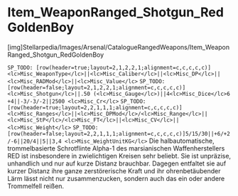 # Item_WeaponRanged_Shotgun_RedGoldenBoy

[img]Stellarpedia/Images/Arsenal/CatalogueRangedWeapons/Item_WeaponRanged_Shotgun_RedGoldenBoy

`SP_TODO: [row(header=true;layout=2,1,2,2,1;alignment=c,c,c,c,c)]<lc>Misc_WeaponType</lc>||<lc>Misc_Caliber</lc>||<lc>Misc_DP</lc>||<lc>Misc_RADMod</lc>||<lc>Misc_Value</lc>`
`SP_TODO: [row(header=false;layout=2,1,2,2,1;alignment=c,c,c,c,c)]<lc>Misc_Shotgun</lc>||.50 (<lc>Misc_Gauge</lc>)||4<lc>Misc_Dice</lc>6 +4||-3/-3/-2||2500 <lc>Misc_Cr</lc>`
`SP_TODO: [row(header=true;layout=2,2,1,1,1;alignment=c,c,c,c,c)]<lc>Misc_Ranges</lc>||<lc>Misc_DPMod</lc>/<lc>Misc_Range</lc>||<lc>Misc_StP</lc>/<lc>Misc_FT</lc>||<lc>Misc_CV</lc>||<lc>Misc_Weight</lc>`
`SP_TODO: [row(header=false;layout=2,2,1,1,1;alignment=c,c,c,c,c)]5/15/30||+6/+2/-6||20/4||5||3,4 <lc>Misc_WeightUnitKG</lc>`
Die halbautomatische, trommelbasierte Schrotflinte Alpha-1 des marsianischen Waffenherstellers RED ist insbesondere in zwielichtigen Kreisen sehr beliebt. Sie ist unpräzise, unhandlich und nur auf kurze Distanz brauchbar. Dagegen entfaltet sie auf kurzer Distanz ihre ganze zerstörerische Kraft und ihr ohrenbetäubender Lärm lässt nicht nur zusammenzucken, sondern auch das ein oder andere Trommelfell reißen.